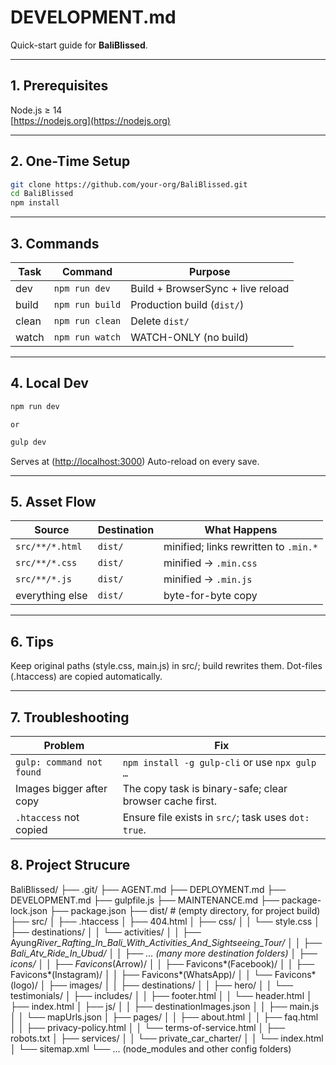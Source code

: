 # DEVELOPMENT.md

Quick-start guide for **BaliBlissed**.

---

## 1. Prerequisites

Node.js ≥ 14  
[https://nodejs.org](https://nodejs.org)

---

## 2. One-Time Setup

```bash
git clone https://github.com/your-org/BaliBlissed.git
cd BaliBlissed
npm install
```

---

## 3. Commands

| Task  | Command         | Purpose                           |
| ----- | --------------- | --------------------------------- |
| dev   | `npm run dev`   | Build + BrowserSync + live reload |
| build | `npm run build` | Production build (`dist/`)        |
| clean | `npm run clean` | Delete `dist/`                    |
| watch | `npm run watch` | WATCH-ONLY (no build)             |

---

## 4. Local Dev

```bash
npm run dev
```

```text
or
```

```bash
gulp dev
```

Serves at (<http://localhost:3000>)
Auto-reload on every save.

---

## 5. Asset Flow

| Source          | Destination | What Happens                          |
| --------------- | ----------- | ------------------------------------- |
| `src/**/*.html` | `dist/`     | minified; links rewritten to `.min.*` |
| `src/**/*.css`  | `dist/`     | minified → `.min.css`                 |
| `src/**/*.js`   | `dist/`     | minified → `.min.js`                  |
| everything else | `dist/`     | byte-for-byte copy                    |

---

## 6. Tips

Keep original paths (style.css, main.js) in src/; build rewrites them.
Dot-files (.htaccess) are copied automatically.

---

## 7. Troubleshooting

| Problem                   | Fix                                                      |
| ------------------------- | -------------------------------------------------------- |
| `gulp: command not found` | `npm install -g gulp-cli` or use `npx gulp …`            |
| Images bigger after copy  | The copy task is binary-safe; clear browser cache first. |
| `.htaccess` not copied    | Ensure file exists in `src/`; task uses `dot: true`.     |

## 8. Project Strucure

BaliBlissed/
├── .git/
├── AGENT.md
├── DEPLOYMENT.md
├── DEVELOPMENT.md
├── gulpfile.js
├── MAINTENANCE.md
├── package-lock.json
├── package.json
├── dist/ # (empty directory, for project build)
├── src/
│ ├── .htaccess
│ ├── 404.html
│ ├── css/
│ │ └── style.css
│ ├── destinations/
│ │ └── activities/
│ │ ├── Ayung*River_Rafting_In_Bali_With_Activities_And_Sightseeing_Tour/
│ │ ├── Bali_Atv_Ride_In_Ubud/
│ │ ├── ... (many more destination folders)
│ ├── icons/
│ │ ├── Favicons*(Arrow)/
│ │ ├── Favicons*(Facebook)/
│ │ ├── Favicons*(Instagram)/
│ │ ├── Favicons*(WhatsApp)/
│ │ └── Favicons*(logo)/
│ ├── images/
│ │ ├── destinations/
│ │ ├── hero/
│ │ └── testimonials/
│ ├── includes/
│ │ ├── footer.html
│ │ └── header.html
│ ├── index.html
│ ├── js/
│ │ ├── destinationImages.json
│ │ ├── main.js
│ │ └── mapUrls.json
│ ├── pages/
│ │ ├── about.html
│ │ ├── faq.html
│ │ ├── privacy-policy.html
│ │ └── terms-of-service.html
│ ├── robots.txt
│ ├── services/
│ │ └── private_car_charter/
│ │ └── index.html
│ └── sitemap.xml
└── ... (node_modules and other config folders)
